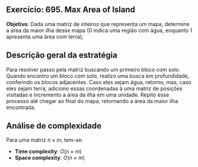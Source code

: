 ## Exercício: 695. Max Area of Island
**Objetivo**: Dada uma matriz de inteiros que representa um mapa, determine a área da maior ilha desse mapa (0 indica uma região com água, enquanto 1 apresenta uma área com terra);

## Descrição geral da estratégia
Para resolver passo pela matriz buscando um primeiro bloco com solo. Quando encontro um bloco com solo, realizo uma busca em profundidade, conferindo os blocos adjacentes. Caso eles sejam água, retorno, mas, caso eles sejam terra, adiciono essas coordenadas à uma matriz de posições visitadas e incremento a área da ilha em uma unidade. Repito esse processo até chegar ao final do mapa, retornando a área da maior ilha encontrada.

## Análise de complexidade
Para uma matriz $n \times m$, tem-se:
- **Time complexity**: $O(n \times m)$
- **Space complexity**: $O(n \times m)$